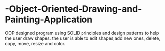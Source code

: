 # -Object-Oriented-Drawing-and-Painting-Application
OOP designed program using SOLID principles and design patterns to help the user draw shapes.
the user is able to edit shapes,add new ones, delete, copy, move, resize and color.
